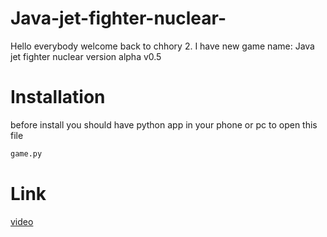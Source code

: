 # Java-jet-fighter-nuclear-
Hello everybody welcome back to chhory 2. I have new game name: Java jet fighter nuclear version alpha v0.5
# Installation 
before install you should have python app in your phone or pc to open this file
```bash
game.py
```
# Link
[video](https://www.tiktok.com/@unknowngraphicuserchhory?lang=km-KH)


